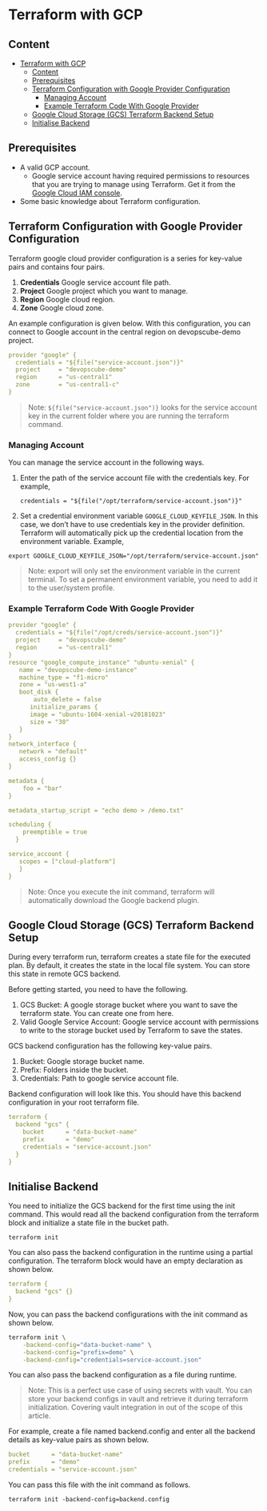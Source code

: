 # Terraform with GCP

## Content

- [Terraform with GCP](#terraform-with-gcp)
  - [Content](#content)
  - [Prerequisites](#prerequisites)
  - [Terraform Configuration with Google Provider Configuration](#terraform-configuration-with-google-provider-configuration)
    - [Managing Account](#managing-account)
    - [Example Terraform Code With Google Provider](#example-terraform-code-with-google-provider)
  - [Google Cloud Storage (GCS) Terraform Backend Setup](#google-cloud-storage-gcs-terraform-backend-setup)
  - [Initialise Backend](#initialise-backend)

## Prerequisites

- A valid GCP account.
  - Google service account having required permissions to resources that you are trying to manage using Terraform. Get it from the [Google Cloud IAM console][1].
- Some basic knowledge about Terraform configuration.

## Terraform Configuration with Google Provider Configuration

Terraform google cloud provider configuration is a series for key-value pairs and contains four pairs.

1. **Credentials** Google service account file path.
2. **Project** Google project which you want to manage.
3. **Region** Google cloud region.
4. **Zone** Google cloud zone.

An example configuration is given below. With this configuration, you can connect to Google account in the central region on devopscube-demo project.

```yaml
provider "google" {
  credentials = "${file("service-account.json")}"
  project     = "devopscube-demo"
  region      = "us-central1"
  zone        = "us-central1-c"
}
```

> Note: `${file("service-account.json")}` looks for the service account key in the current folder where you are running the terraform command.

### Managing Account

You can manage the service account in the following ways.

1. Enter the path of the service account file with the credentials key. For example,

    `credentials = "${file("/opt/terraform/service-account.json")}"`

2. Set a credential environment variable `GOOGLE_CLOUD_KEYFILE_JSON`. In this case, we don’t have to use credentials key in the provider definition. Terraform will automatically pick up the credential location from the environment variable. Example,

`export GOOGLE_CLOUD_KEYFILE_JSON="/opt/terraform/service-account.json"`

> Note: export will only set the environment variable in the current terminal. To set a permanent environment variable, you need to add it to the user/system profile.

### Example Terraform Code With Google Provider

```yaml
provider "google" {
  credentials = "${file("/opt/creds/service-account.json")}"
  project     = "devopscube-demo"
  region      = "us-central1"
}
resource "google_compute_instance" "ubuntu-xenial" {
   name = "devopscube-demo-instance"
   machine_type = "f1-micro"
   zone = "us-west1-a"
   boot_disk {
       auto_delete = false
      initialize_params {
      image = "ubuntu-1604-xenial-v20181023"
      size = "30"     
   }
}
network_interface {
   network = "default"
   access_config {}
}

metadata {
    foo = "bar"
}

metadata_startup_script = "echo demo > /demo.txt"

scheduling {
    preemptible = true
  }

service_account {
   scopes = ["cloud-platform"]
   }
}
```

> Note: Once you execute the init command, terraform will automatically download the Google backend plugin.

## Google Cloud Storage (GCS) Terraform Backend Setup

During every terraform run, terraform creates a state file for the executed plan. By default, it creates the state in the local file system. You can store this state in remote GCS backend.

Before getting started, you need to have the following.

1. GCS Bucket: A google storage bucket where you want to save the terraform state. You can create one from here.
2. Valid Google Service Account: Google service account with permissions to write to the storage bucket used by Terraform to save the states.

GCS backend configuration has the following key-value pairs.

1. Bucket: Google storage bucket name.
1. Prefix: Folders inside the bucket.
1. Credentials: Path to google service account file.

Backend configuration will look like this. You should have this backend configuration in your root terraform file.

```yaml
terraform {
  backend "gcs" {
    bucket      = "data-bucket-name"
    prefix      = "demo"
    credentials = "service-account.json"
  }
}
```

## Initialise Backend

You need to initialize the GCS backend for the first time using the init command. This would read all the backend configuration from the terraform block and initialize a state file in the bucket path.

`terraform init`

You can also pass the backend configuration in the runtime using a partial configuration.
The terraform block would have an empty declaration as shown below.

```yaml
terraform {
  backend "gcs" {}  
}
```

Now, you can pass the backend configurations with the init command as shown below.

```bash
terraform init \
    -backend-config="data-bucket-name" \
    -backend-config="prefix=demo" \
    -backend-config="credentials=service-account.json"
```

You can also pass the backend configuration as a file during runtime.

> Note: This is a perfect use case of using secrets with vault. You can store your backend configs in vault and retrieve it during terraform initialization. Covering vault integration in out of the scope of this article.

For example, create a file named backend.config and enter all the backend details as key-value pairs as shown below.

```yaml
bucket      = "data-bucket-name"
prefix      = "demo"
credentials = "service-account.json"
```

You can pass this file with the init command as follows.

`terraform init -backend-config=backend.config`

[1]:https://console.cloud.google.com/iam-admin/serviceaccounts